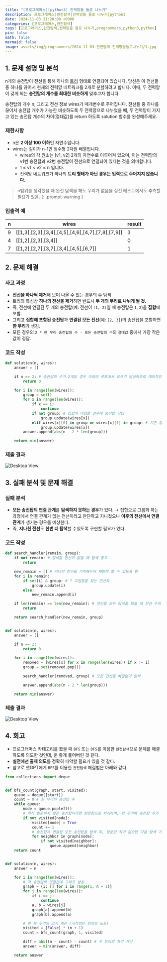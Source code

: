 ```yaml
---
title: "[프로그래머스][python3] 전력망을 둘로 나누기"
description: 프로그래머스|완전탐색|전력망을 둘로 나누기|python3
date: 2024-11-03 21:20:00 +0900
categories: [프로그래머스,완전탐색]
tags: [프로그래머스,완전탐색,전력망을 둘로 나누기,programmers,python3,python]
pin: false
math: false
mermaid: false
image: assets/img/programmers/2024-11-03-완전탐색-전력망을둘로나누기/1.jpg
---
```


## 1. 문제 설명 및 분석

n개의 송전탑이 전선을 통해 하나의 [트리](https://en.wikipedia.org/wiki/Tree_(abstract_data_type)) 형태로 연결되어 있습니다. 당신은 이 전선들 중 하나를 끊어서 현재의 전력망 네트워크를 2개로 분할하려고 합니다. 이때, 두 전력망이 갖게 되는 **송전탑의 개수를 최대한 비슷하게** 맞추고자 합니다.

송전탑의 개수 n, 그리고 전선 정보 wires가 매개변수로 주어집니다. 전선들 중 하나를 끊어서 송전탑 개수가 가능한 비슷하도록 두 전력망으로 나누었을 때, 두 전력망이 가지고 있는 송전탑 개수의 차이(절대값)를 return 하도록 solution 함수를 완성해주세요.

### 제한사항

- n은 **2 이상 100 이하**인 자연수입니다.
- wires는 길이가 n-1인 정수형 2차원 배열입니다.
  - wires의 각 원소는 [v1, v2] 2개의 자연수로 이루어져 있으며, 이는 전력망의 v1번 송전탑과 v2번 송전탑이 전선으로 연결되어 있다는 것을 의미합니다.
  - 1 ≤ v1 < v2 ≤ n 입니다.
  - 전력망 네트워크가 하나의 **트리 형태가 아닌 경우는 입력으로 주어지지 않습니다.**

> n범위를 생각했을 때 완전 탐색을 해도 무리가 없음을 실전 테스트에서도 추측할 필요가 있음.
{: .prompt-warning }

### 입출력 예

| n   | wires                                             | result |
| --- | ------------------------------------------------- | ------ |
| 9   | [[1,3],[2,3],[3,4],[4,5],[4,6],[4,7],[7,8],[7,9]] | 3      |
| 4   | [[1,2],[2,3],[3,4]]                               | 0      |
| 7   | [[1,2],[2,7],[3,7],[3,4],[4,5],[6,7]]             | 1      |

## 2. 문제 해결

### 사고 과정

- **전선을 하나씩 제거**해 보며 나올 수 있는 경우의 수 탐색
- 트리의 특성상 **하나의 전선을 제거**하면 반드시 **두 개의 무리로 나뉘게 될 것.**
- 즉, 전선에 연결된 두 개의 송전탑(예: 전선이 `[1, 2]`일 때 송전탑은 `1`, `2`)을 **집합**에 포함.
- 그리고 **집합에 포함된 송전탑**과 **연결된 모든 전선**(예: `[2, 3]`)의 송전탑을 포함하면 **한 무리**가 생김.
- 모든 경우의 `2 * 한 무리 송전탑의 수 - 모든 송전탑의 수`의 `절대값` 중에서 가장 작은 값이 정답.

### 코드 작성

```python
def solution(n, wires):
    answer = []

    if n == 2: # 송전탑의 수가 2개일 경우 아래의 루프에서 오류가 발생하므로 예외적으로 처리
        return 0

    for i in range(len(wires)):
        group = set()
        for x in range(len(wires)):
            if x == i:
                continue
            if not group: # 집합이 비었을 경우에 송전탑 산입
                group.update(wires[x])
            elif wires[x][0] in group or wires[x][1] in group: # 기존 집합의 송전탑과 연결이 되는 전선인 경우
                group.update(wires[x])
        answer.append(abs(n - 2 * len(group)))

    return min(answer)
```

### 제출 결과

![Desktop View](/assets/img/programmers/2024-11-03-완전탐색-전력망을둘로나누기/2.jpg)

## 3. 실패 분석 및 문제 해결

### 실패 분석

- **모든 송전탑의 연결 관계**를 **탐색하지 못하는 경우**가 있다. → 집합으로 그룹화 하는 과정에서 연결 관계가 없는 전선이라고 판단하고 지나쳤으나 **이후의 전선에서 연결 관계**가 생기는 경우를 예상한다.
- 즉, **지나친 전선**도 **한번 더 탐색**할 수있도록 구현할 필요가 있다.

### 코드 작성

```python
def search_handler(remain, group):
    if not remain: # 탐색할 전선이 없을 때 탐색 종료
        return

    new_remain = [] # 지나친 전선을 기억해두어 재탐색 할 수 있도록 함
    for i in remain:
        if set(i) & group: # ? 교집합을 찾는 연산자
            group.update(i)
        else:
            new_remain.append(i)

    if len(remain) == len(new_remain): # 전선을 모두 탐색을 했을 때 전선 수의 변화가 없다면 탐색 종료
        return

    return search_handler(new_remain, group)


def solution(n, wires):
    answer = []

    if n == 2:
        return 0

    for i in range(len(wires)):
        removed = [wires[x] for x in range(len(wires)) if x != i]
        group = set(removed.pop())

        search_handler(removed, group) # 모든 전선을 빠짐없이 탐색

        answer.append(abs(n - 2 * len(group)))

    return min(answer)
```

### 제출 결과

![Desktop View](/assets/img/programmers/2024-11-03-완전탐색-전력망을둘로나누기/3.jpg)

## 4. 회고

- 프로그래머스 카테고리를 봤을 때 `BFS` 또는 `DFS`를 이용한 `완전탐색`으로 문제를 해결하도록 의도한 것인데, 운 좋게 풀어버린 것 같다.
- **실전에선 출제 의도**를 정확히 파악할 필요가 있을 것 같다.
- 참고로 챗GPT에게 `BFS`를 이용한 `완전탐색` 해결법은 아래와 같다.

```python
from collections import deque


def bfs_count(graph, start, visited):
    queue = deque([start])
    count = 0 # 한 무리의 송전탑 수
    while queue:
        node = queue.popleft()
        # 아직 방문하지 않은 송전탑이라면 방문함으로 처리하며, 한 무리에 송전탑 추가
        if not visited[node]:
            visited[node] = True
            count += 1
            # 송전탑과 연결된 모든 송전탑을 탐색 후, 방문한 적이 없으면 다음 탐색 기준 노드로 사용
            for neighbor in graph[node]:
                if not visited[neighbor]:
                    queue.append(neighbor)
    return count


def solution(n, wires):
    answer = n

    for i in range(len(wires)):
        # 각 송전탑의 연결관계 그래프 생성
        graph = {i: [] for i in range(1, n + 1)}
        for j in range(len(wires)):
            if i == j:
                continue
            a, b = wires[j]
            graph[a].append(b)
            graph[b].append(a)

        # 한 쪽 무리의 크기 계산 (시작점은 임의의 노드)
        visited = [False] * (n + 1)
        count = bfs_count(graph, 1, visited)

        diff = abs((n - count) - count) # 두 트리의 차이 계산
        answer = min(answer, diff)

    return answer
```
